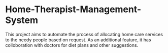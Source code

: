 # Home-Therapist-Management-System
This project aims to automate the process of allocating home care services to the needy people based on request. As an additional feature, it has colloboration with doctors for diet plans and other suggestions.

